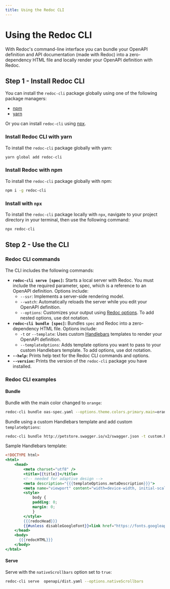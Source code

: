 ```yaml
---
title: Using the Redoc CLI
---
```


# Using the Redoc CLI

With Redoc's command-line interface you can bundle your OpenAPI definition and API documentation
(made with Redoc) into a zero-dependency HTML file and locally render your
OpenAPI definition with Redoc.

## Step 1 - Install Redoc CLI

You can install the `redoc-cli` package globally using one of the following package managers:

- [npm](https://docs.npmjs.com/about-npm)
- [yarn](https://classic.yarnpkg.com/en/docs/getting-started)

Or you can install `redoc-cli` using [npx](https://www.freecodecamp.org/news/npm-vs-npx-whats-the-difference/).

### Install Redoc CLI with yarn

To install the `redoc-cli` package globally with yarn: 

```bash
yarn global add redoc-cli
```

### Install Redoc with npm

To install the `redoc-cli` package globally with npm: 

```bash
npm i -g redoc-cli
```

### Install with `npx`

To install the `redoc-cli` package locally with `npx`, navigate to your project
directory in your terminal, then use the following command:

```bash
npx redoc-cli
```

## Step 2 - Use the CLI

### Redoc CLI commands

The CLI includes the following commands:

- **`redoc-cli serve [spec]`:** Starts a local server with Redoc. You must include the required parameter, spec, which is
  a reference to an OpenAPI definition. Options include:
    - `--ssr`: Implements a server-side rendering model. 
    - `--watch`: Automatically reloads the server while you edit your OpenAPI definition.
    - `--options`: Customizes your output using [Redoc options](https://redoc.ly/docs/api-reference-docs/configuration/).
      To add nested options, use dot notation.
- **`redoc-cli bundle [spec]`:** Bundles `spec` and Redoc into a zero-dependency HTML file. Options include:
    - `-t` or `--template`: Uses custom [Handlebars](https://handlebarsjs.com/) templates to render your OpenAPI definition.
    - `--templateOptions`: Adds template options you want to pass to your
      custom Handlebars template. To add options, use dot notation.
- **`--help`:** Prints help text for the Redoc CLI commands and options.
- **`--version`:** Prints the version of the `redoc-cli` package you have installed.

### Redoc CLI examples

#### Bundle

Bundle with the main color changed to `orange`:

```bash
redoc-cli bundle oas-spec.yaml --options.theme.colors.primary.main=orange
```

Bundle using a custom Handlebars template and add custom `templateOptions`:

```bash
redoc-cli bundle http://petstore.swagger.io/v2/swagger.json -t custom.hbs --templateOptions.metaDescription "Page meta description"
```

Sample Handlebars template:

```handlebars
<!DOCTYPE html>
<html>
    <head>
        <meta charset="utf8" />
        <title>{{title}}</title>
        <!-- needed for adaptive design -->
        <meta description="{{{templateOptions.metaDescription}}}">
        <meta name="viewport" content="width=device-width, initial-scale=1">
        <style>
            body {
            padding: 0;
            margin: 0;
            }
        </style>
        {{{redocHead}}}
        {{#unless disableGoogleFont}}<link href="https://fonts.googleapis.com/css?family=Montserrat:300,400,700|Roboto:300,400,700" rel="stylesheet">{{/unless}}
    </head>
    <body>
      {{{redocHTML}}}
    </body>
</html>
```

#### Serve

Serve with the `nativeScrollbars` option set to `true`:

```bash
redoc-cli serve  openapi/dist.yaml --options.nativeScrollbars
```
